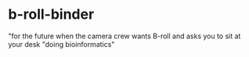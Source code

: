 # b-roll-binder
"for the future when the camera crew wants B-roll and asks you to sit at your desk "doing bioinformatics"
